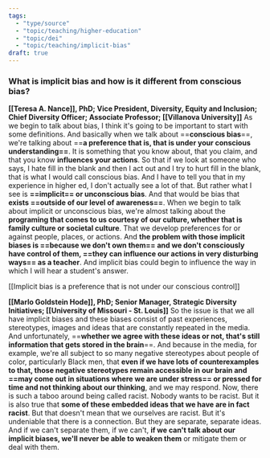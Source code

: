 ```yaml
---
tags:
  - "type/source"
  - "topic/teaching/higher-education"
  - "topic/dei"
  - "topic/teaching/implicit-bias"
draft: true
---
```

### What is implicit bias and how is it different from conscious bias?
**[[Teresa A. Nance]], PhD; Vice President, Diversity, Equity and Inclusion; Chief Diversity Officer; Associate Professor; [[Villanova University]]**
As we begin to talk about bias, I think it's going to be important to start with some definitions. And basically when we talk about ==**conscious bias**==, we're talking about ==**a preference that is, that is under your conscious understanding==**. It is something that you know about, that you claim, and that you know **influences your actions**. So that if we look at someone who says, I hate fill in the blank and then I act out and I try to hurt fill in the blank, that is what I would call conscious bias. And I have to tell you that in my experience in higher ed, I don't actually see a lot of that. But rather what I see is **==implicit== or unconscious bias**. And that would be bias that **exists ==outside of our level of awareness==**. When we begin to talk about implicit or unconscious bias, we're almost talking about the **programing that comes to us courtesy of our culture, whether that is family culture or societal culture**. That we develop preferences for or against people, places, or actions. And **the problem with those implicit biases is ==because we don't own them== and we don't consciously have control of them, ==they can influence our actions in very disturbing ways== as a teacher**. And implicit bias could begin to influence the way in which I will hear a student's answer.

[[Implicit bias is a preference that is not under our conscious control]]

**[[Marlo Goldstein Hode]], PhD; Senior Manager, Strategic Diversity Initiatives; [[University of Missouri - St. Louis]]** 
So the issue is that we all have implicit biases and these biases consist of past experiences, stereotypes, images and ideas that are constantly repeated in the media. And unfortunately, ==**whether we agree with these ideas or not, that's still information that gets stored in the brain**==. And because in the media, for example, we're all subject to so many negative stereotypes about people of color, particularly Black men, that **even if we have lots of counterexamples to that, those negative stereotypes remain accessible in our brain and ==may come out in situations where we are under stress== or pressed for time and not thinking about our thinking**, and we may respond. Now, there is such a taboo around being called racist. Nobody wants to be racist. But it is also true that **some of these embedded ideas that we have are in fact racist**. But that doesn't mean that we ourselves are racist. But it's undeniable that there is a connection. But they are separate, separate ideas. And if we can't separate them, if we can't, **if we can't talk about our implicit biases, we'll never be able to weaken them** or mitigate them or deal with them.  